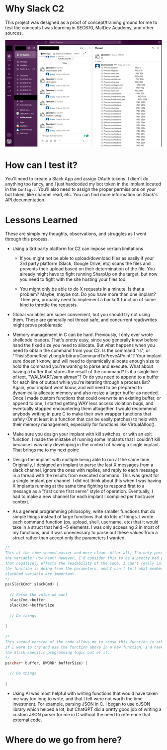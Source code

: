 # Why Slack C2
This project was designed as a proof of concept/training ground for me to test the concepts I was learning in SEC670, MalDev Academy, and other sources. 

![SlackC2](images/SlackC2.png)


# How can I test it?
You'll need to create a Slack App and assign OAuth tokens. I didn't do anything too fancy, and I just hardcoded my bot token in the implant located in the `Config.c`. You'll also need to assign the proper permissions on your bot token, like channel:read, etc. You can find more information on Slack's API documentation.    


# Lessons Learned
These are simply my thoughts, observations, and struggles as I went through this process. 

- Using a 3rd party platform for C2 can impose certain limitations
	
	- If you might not be able to upload/download files as easily if your 3rd party platform (Slack, Google Drive, etc) scans the files and prevents their upload based on their determination of the file. You already might have to fight running SharpUp on the target, but now you need to fight with the site hosting your files too.
	   
	- You might only be able to do X requests in a minute. Is that a problem? Maybe, maybe not. Do you have more than one implant? Then yea, probably need to implement a backoff function of some kind to throttle the requests.

- Global variables are super convenient, but you should try not using them. These are generally not thread safe, and concurrent read/writes might prove problematic

- Memory management in C can be hard. Previously, I only ever wrote shellcode loaders. That's pretty easy, since you generally know before hand the fixed size you need to allocate. But what happens when you need to obtain the command from your C2. Is the command "ls", or "ThisIsSomeReallyLongArbitraryCommandToProveAPoint"? Your implant sure doesn't know, and will need to dynamically allocate enough size to hold the command you're wanting to parse and execute. What about having a buffer that stores the result of the command? Is it a single line of text, "WALMART/sam.altman"? Or do you need to append to a buffer for each line of output while you're iterating through a process list? Again, your implant wont know, and will need to be prepared to dynamically allocate memory and also resize a larger buffer as needed. Once I made custom functions that could overwrite an existing buffer, or append to one, I started getting WAY less access violation bugs, and eventually stopped encountering them altogether. I would recommend anybody writing in pure C to make their own wrapper functions that safely (Or at least in a function that can be easily patches) to help with their memory management, especially for functions like VirtualAlloc().
  
- Make sure you design your implant with kill switches, or with an exit function. I made the mistake of running some implants that I couldn't kill because I was only developing in the context of having a single implant. That brings me to my next point:

- Design the implant with multiple being able to run at the same time. Originally, I designed an implant to parse the last X messages from a slack channel, ignore the ones with replies, and reply to each message in a thread with the results from executed command. This was great for a single implant per channel. I did not think about this when I was having X implants running at the same time fighting to respond first to a message as a "first come first serve" style of operation. Eventually, I had to make a new channel for each implant I compiled per host/user context.

- As a general programming philosophy, write smaller functions that do simple things instead of large functions that do lots of things. I wrote each command function (ps, upload, shell, username, etc) that it would take in a struct that held  ~5 elements. I was only accessing 2 in most of my functions, and it was unnecessary to parse out these values from a struct rather than accept only the parameters I wanted. 
```c
/*
This at the time seemed easier and more clean. After all, I'm only passing
one variable! How neat! However, I'd consider this to be a pretty bad practice
that negatively effects the readability of the code. I can't really infer what
the function is doing from the parameters, and I can't tell what members of the
slackCmd variable are important.
*/
ps(SlackCmd* slackCmd) {
  
  // Parse the value we want
  slackCmd->buffer
  slackCmd->bufferSize
  
  // Do things

}

/*
This second version of the code allows me to reuse this function in other programs.
If I were to try and use the function above in a new function, I'd have to untangle
the Slack-specific programming logic out of it.
*/
ps(char* buffer, DWORD* bufferSize) {
  
  // Do things

}

```

- Using AI was most helpful with writing functions that would have taken me way too long to write, and that I felt were not worth the time investment. For example, parsing JSON in C. I began to use cJSON library which helped a lot, but ChatGPT did a pretty good job of writing a custom JSON parser for me in C without the need to reference that external code.

# Where do we go from here?
